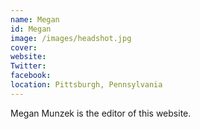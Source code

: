 ```yaml
---
name: Megan
id: Megan
image: /images/headshot.jpg
cover:
website:
Twitter:
facebook:
location: Pittsburgh, Pennsylvania
---
```

Megan Munzek is the editor of this website.
